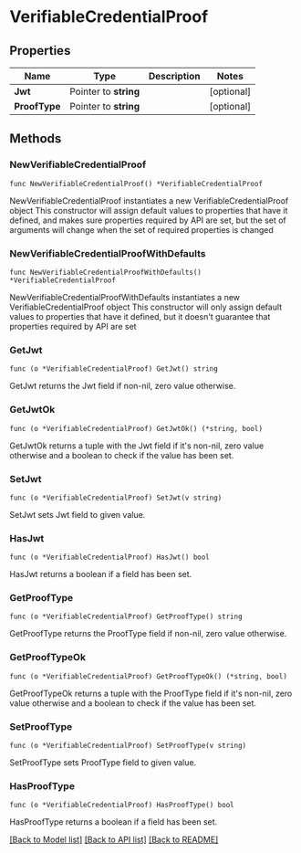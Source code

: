 # VerifiableCredentialProof

## Properties

Name | Type | Description | Notes
------------ | ------------- | ------------- | -------------
**Jwt** | Pointer to **string** |  | [optional] 
**ProofType** | Pointer to **string** |  | [optional] 

## Methods

### NewVerifiableCredentialProof

`func NewVerifiableCredentialProof() *VerifiableCredentialProof`

NewVerifiableCredentialProof instantiates a new VerifiableCredentialProof object
This constructor will assign default values to properties that have it defined,
and makes sure properties required by API are set, but the set of arguments
will change when the set of required properties is changed

### NewVerifiableCredentialProofWithDefaults

`func NewVerifiableCredentialProofWithDefaults() *VerifiableCredentialProof`

NewVerifiableCredentialProofWithDefaults instantiates a new VerifiableCredentialProof object
This constructor will only assign default values to properties that have it defined,
but it doesn't guarantee that properties required by API are set

### GetJwt

`func (o *VerifiableCredentialProof) GetJwt() string`

GetJwt returns the Jwt field if non-nil, zero value otherwise.

### GetJwtOk

`func (o *VerifiableCredentialProof) GetJwtOk() (*string, bool)`

GetJwtOk returns a tuple with the Jwt field if it's non-nil, zero value otherwise
and a boolean to check if the value has been set.

### SetJwt

`func (o *VerifiableCredentialProof) SetJwt(v string)`

SetJwt sets Jwt field to given value.

### HasJwt

`func (o *VerifiableCredentialProof) HasJwt() bool`

HasJwt returns a boolean if a field has been set.

### GetProofType

`func (o *VerifiableCredentialProof) GetProofType() string`

GetProofType returns the ProofType field if non-nil, zero value otherwise.

### GetProofTypeOk

`func (o *VerifiableCredentialProof) GetProofTypeOk() (*string, bool)`

GetProofTypeOk returns a tuple with the ProofType field if it's non-nil, zero value otherwise
and a boolean to check if the value has been set.

### SetProofType

`func (o *VerifiableCredentialProof) SetProofType(v string)`

SetProofType sets ProofType field to given value.

### HasProofType

`func (o *VerifiableCredentialProof) HasProofType() bool`

HasProofType returns a boolean if a field has been set.


[[Back to Model list]](../README.md#documentation-for-models) [[Back to API list]](../README.md#documentation-for-api-endpoints) [[Back to README]](../README.md)


